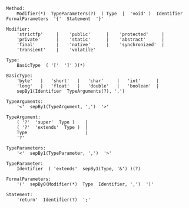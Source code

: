 
    Method:
        Modifier(*)  TypeParameters(?)  ( Type  |  'void' )  Identifier  FormalParameters  '{'  Statement  '}'
        
    Modifier:
        'strictfp'     |    'public'      |    'protected'     |
        'private'      |    'static'      |    'abstract'      |
        'final'        |    'native'      |    'synchronized'  |
        'transient'    |    'volatile'
    
    Type:
        BasicType  ( '['  ']' )(*)
    
    BasicType:
        'byte'   |   'short'   |   'char'     |   'int'      |
        'long'   |   'float'   |   'double'   |   'boolean'  |
        sepBy1(Identifier  TypeArguments(?), '.')
    
    TypeArguments:
        '<'  sepBy1(TypeArgument, ',')  '>'
    
    TypeArgument:
        ( '?'  'super'  Type )    |
        ( '?'  'extends'  Type )  |
        Type                      |
        '?'
    
    TypeParameters:
        '<'  sepBy1(TypeParameter, ',')  '>'
    
    TypeParameter:
        Identifier  ( 'extends'  sepBy1(Type, '&') )(?)
    
    FormalParameters:
        '('  sepBy0(Modifier(*)  Type  Identifier, ',')  ')'
    
    Statement:
        'return'  Identifier(?)  ';'
    